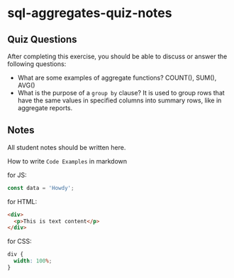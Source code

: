 # sql-aggregates-quiz-notes

## Quiz Questions

After completing this exercise, you should be able to discuss or answer the following questions:

- What are some examples of aggregate functions?
  COUNT(), SUM(), AVG()
- What is the purpose of a `group by` clause?
  It is used to group rows that have the same values in specified columns into summary rows, like in aggregate reports.

## Notes

All student notes should be written here.

How to write `Code Examples` in markdown

for JS:

```javascript
const data = 'Howdy';
```

for HTML:

```html
<div>
  <p>This is text content</p>
</div>
```

for CSS:

```css
div {
  width: 100%;
}
```
